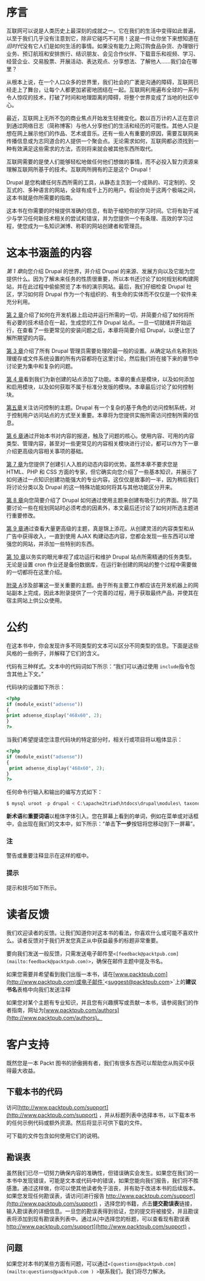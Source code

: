 # 序言

互联网可以说是人类历史上最深刻的成就之一。它在我们的生活中变得如此普遍，以至于我们几乎没有注意到它，除非它碰巧不可用！这是一件让你坐下来想知道在*旧时代*没有它人们是如何生活的事情。如果没有能力上网订购食品杂货、办理银行业务、预订航班和安排旅行、结识朋友、会见合作伙伴、下载音乐和视频、学习、经营企业、交易股票、开展活动、表达观点、分享想法、了解他人……我们会在哪里？

从根本上说，在一个人口众多的世界里，我们社会的广袤是沟通的障碍，互联网已经走上了舞台，让每个人都更加紧密地团结在一起。互联网利用遍布全球的一系列令人惊叹的技术，打破了时间和地理距离的障碍，将整个世界变成了当地的社区中心。

最近，互联网上无所不包的商业焦点开始发生轻微变化。数以百万计的人正在意识到通过网络日志（简称博客）与他人分享他们的生活和经历的可能性。其他人只是想在网上展示他们的作品、艺术或音乐。还有一些人有重要的原因，需要互联网来传播信息或为志同道合的人提供一个聚会点。无论需求如何，互联网都必须找到一种有效满足这些需求的方法，否则将来就会被其他东西所取代。

互联网需要的是使人们能够轻松地做任何他们想做的事情，而不必投入智力资源来理解互联网所基于的技术。互联网所拥有的正是这个 Drupal！

Drupal 是您构建任何东西所需的工具，从静态主页到一个成熟的、可定制的、交互式的、多种语言的网站，全球有成千上万的用户。假设你处于这两个极端之间，这本书就是你所需要的指南。

这本书在你需要的时候提供准确的信息，有助于缩短你的学习时间。它将有助于减少与学习任何新技术相关的尝试和错误，并为您提供一个有条理、高效的学习过程，使您成为一名知识渊博、称职的网站创建者和管理员。

# 这本书涵盖的内容

*第 1 章*向您介绍 Drupal 的世界，并介绍 Drupal 的来源、发展方向以及它能为您提供什么。因为了解未来任务的性质很重要，所以本书还讨论了如何规划和构建网站，并在此过程中偷偷预览了本书的演示网站。最后，我们仔细检查 Drupal 社区，学习如何将 Drupal 作为一个有组织的、有生命的实体而不仅仅是一个软件来充分利用。

[第 2 章](02.html "Chapter 2. Setting Up the Development Environment")介绍了如何在开发机器上启动并运行所需的一切，并简要介绍了如何将所有必要的技术结合在一起，生成您的工作 Drupal 站点。一旦一切就绪并开始运行，在查看了一些更常见的安装问题之后，本章将简要介绍 Drupal，以便让您了解所期望的内容。

[第 3 章](03.html "Chapter 3. Basics I: Site Configuration")介绍了所有 Drupal 管理员需要处理的最一般的设置。从确定站点名称到处理缓存或文件系统设置的所有内容都将在这里讨论，然后我们将在接下来的章节中讨论更为集中和复杂的问题。

[第 4 章](04.html "Chapter 4. Basics II: Adding Functionality")看到我们为新创建的站点添加了功能。本章的重点是模块，以及如何添加和启用模块，以及如何获取不属于标准分发版的模块。本章最后讨论了如何控制块。

[第五章](05.html "Chapter 5. Users, Roles, and Permissions")关注访问控制的主题。Drupal 有一个复杂的基于角色的访问控制系统，对于控制用户访问站点的方式至关重要。本章将为您提供实施所需访问控制所需的信息。

[第 6 章](06.html "Chapter 6. Basic Content")通过开始本书对内容的报道，触及了问题的核心。使用内容、可用的内容类型、管理内容，甚至对一些更常见的内容相关模块进行讨论，都可以作为下一章介绍更高级内容相关事项的基础。

[第 7 章](07.html "Chapter 7. Advanced Content")为您提供了创建引人入胜的动态内容的优势。虽然本章不要求您是 HTML、PHP 和 CSS 方面的专家，但它确实向您介绍了一些基本知识，并展示了如何通过一点知识创建功能强大的专业内容。这仅仅是故事的一半，因为稍后我们将讨论分类以及 Drupal 的这一特殊功能如何将其与其他功能区分开来。

[第 8 章](08.html "Chapter 8. Drupal's Interface")向您简要介绍了 Drupal 如何通过使用主题来创建有吸引力的界面。除了简要讨论一些在规划网站时必须考虑的因素外，本文最后还讨论了如何对所选主题进行重要修改。

[第 9 章](09.html "Chapter 9. Advanced Features and Modifications")通过查看大量更高级的主题，真是锦上添花。从创建灵活的内容类型和从广告中获得收入，一直到使用 AJAX 构建动态内容，您都会发现一些东西可以增强您的网站，并添加一些特别的东西。

[第 10 章](10.html "Chapter 10. Running Your Website")以务实的眼光审视了成功运行和维护 Drupal 站点所需精通的任务类型。无论是设置 cron 作业还是备份数据库，在运行新创建的网站的整个过程中需要做的一切都将在这里介绍。

[附录 A](11.html "Appendix A. Deployment")涉及部署这一至关重要的主题。由于所有主要工作都应该在开发机器上的网站副本上完成，因此本附录提供了一个完善的过程，用于获取最终产品，并使其在宿主网站上供公众使用。

# 公约

在这本书中，你会发现许多不同类型的文本可以区分不同类型的信息。下面是这些风格的一些例子，并解释了它们的含义。

代码有三种样式。文本中的代码词如下所示：“我们可以通过使用 `include`指令包含其他上下文。”

代码块的设置如下所示：

```php
<?php
if (module_exist("adsense"))
{
print adsense_display("468x60", 2);
}
?>

```

当我们希望提请您注意代码块的特定部分时，相关行或项目将以粗体显示：

```php
<?php
if (module_exist("adsense"))
{
 print adsense_display("468x60", 2); 
}
?>

```

任何命令行输入和输出的编写方式如下：

```php
$ mysql uroot -p drupal < C:\apache2triad\htdocs\drupal\modules\ taxonomy_block\taxonomy_block.mysql

```

**新术语**和**重要词语**以粗体字体引入。您在屏幕上看到的单词，例如在菜单或对话框中，会出现在我们的文本中，如下所示：“单击**下一步**按钮将您移动到下一屏幕”。

### 注

警告或重要注释显示在这样的框中。

### 提示

提示和技巧如下所示。

# 读者反馈

我们欢迎读者的反馈。让我们知道你对这本书的看法，你喜欢什么或可能不喜欢什么。读者反馈对于我们开发您真正从中获益最多的标题非常重要。

要向我们发送一般反馈，只需发送电子邮件至`<[feedback@packtpub.com](mailto:feedback@packtpub.com)>`，确保在邮件主题中提及书名。

如果您需要并希望看到我们出版一本书，请在[www.packtpub.com](http://www.packtpub.com)或电子邮件`<[suggest@packtpub.com](mailto:suggest@packtpub.com)>`上的**建议书名**表格中向我们发送注释

如果您对某个主题有专业知识，并且您有兴趣撰写或贡献一本书，请参阅我们的作者指南，网址为[www.packtpub.com/authors](http://www.packtpub.com/authors)。

# 客户支持

既然您是一本 Packt 图书的骄傲拥有者，我们有很多东西可以帮助您从购买中获得最大收益。

## 下载本书的代码

访问[http://www.packtpub.com/support](http://www.packtpub.com/support) ，并从标题列表中选择本书，以下载本书的任何示例代码或额外资源。然后将显示可供下载的文件。

可下载的文件包含如何使用它们的说明。

## 勘误表

虽然我们已尽一切努力确保内容的准确性，但错误确实会发生。如果您在我们的一本书中发现错误，可能是文本或代码中的错误，如果您能向我们报告，我们将不胜感激。通过这样做，你可以使其他读者免于沮丧，并有助于改进本书的后续版本。如果您发现任何勘误表，请访问[进行报告 http://www.packtpub.com/support](http://www.packtpub.com/support) ，选择您的书籍，点击**提交勘误表**链接，输入勘误表的详细信息。一旦您的勘误表得到验证，您的提交将被接受，并且勘误表将添加到现有勘误表列表中。通过从[中选择您的标题，可以查看现有勘误表 http://www.packtpub.com/support](http://www.packtpub.com/support) 。

## 问题

如果您对本书的某些方面有问题，可以通过`<[questions@packtpub.com](mailto:questions@packtpub.com ) >`联系我们，我们将尽力解决。